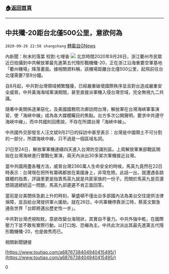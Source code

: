 ###  [:house:返回首頁](https://github.com/ourhimalayas/txt)
---

## 中共殲-20距台北僅500公里，意欲何為
`2020-09-26 22:58 shangshang` [轉載自GNews](https://gnews.org/zh-hant/385282/)

內新聞：秋末的落葉    校對:七哩香
![]()![](https://s3.amazonaws.com/gnews-media-offload/wp-content/uploads/2020/09/26224626/15B3C518-839D-46C6-8B18-C1E3A7ED5639.jpeg)
北京時間2020年9月26日，浙江衢州市民眾近日拍攝到中共解放軍最先進第五代隱形戰機殲-20，正在浙江沿海重要空軍基地「衢州機場」降落畫面。據相關資料稱，該機場距離台北僅500公里，起飛前往台北僅需要7至8分鐘。

自8月起，中共對台灣領域頻繁騷擾，已經嚴重破壞國際秩序並且對台造成嚴重安全威脅。中共黃海海域軍演期間，甚至直接派軍機入侵台灣空域，完全無視九二共識。

隨著中美關係逐漸惡化，及美國國務院次卿訪問台灣，解放軍在台灣海峽軍事演習，使「海峽中線」成為各大媒體矚目的焦點。台方多次公開聲明，要求中共遵守海峽中線」，而中共國則回應說，不存在所謂台灣「海峽中線」。

中共國外交部發言人汪文斌9月21日的採訪中甚至表示：台灣是中國領土不可分割的一部分，所謂海峽中線，只不過是一個區域名詞。

21日至24日，解放軍軍機連續四天進入台灣防空識別區。上周解放軍東部戰區開始在台灣海峽進行實戰化軍演，兩天內派出30多架次軍機接近台灣。

當中共國用盡各種方法，威脅台灣2360萬人生命安全的時候，馬英九竟然在22日時表示：台灣現在把所有籌碼都放在美國身上，非常危險。此話一出，就遭遇各路媒體的指責，評論里更是指責馬英九就是共匪家族的一份子。而關於馬英九是否還想競選總統這一問題，馬英九卻遲遲不肯正面回答。

當前是台美關係急劇上升的時刻，華盛頓不僅出台多部國內法為美台交往提供法律保障，並且給台灣提供軍火援助。就在26日，中共軍機停靠浙江時，蔡英文緊急通告世界「台即將邁出歷史性一步」。

中共對台灣虎視眈眈，意欲改變台海現狀，其實自不量力。中共外強中乾，在國際壓力下並不敢有實際行動，以打口炮、恐嚇為主。中共此次派出其最先進第五代隱形戰機殲-20，也是做秀而已。

相關新聞鏈接

[https://www.toutiao.com/a6876738404940415495/](https://www.toutiao.com/a6876738404940415495/)

0
